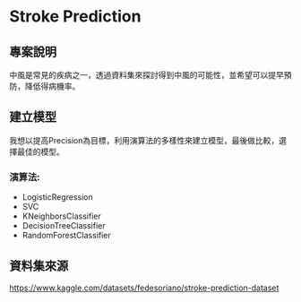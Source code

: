 # Stroke Prediction
## 專案說明
中風是常見的疾病之一，透過資料集來探討得到中風的可能性，並希望可以提早預防，降低得病機率。
## 建立模型
我想以提高Precision為目標，利用演算法的多樣性來建立模型，最後做比較，選擇最佳的模型。
### 演算法:
* LogisticRegression
* SVC
* KNeighborsClassifier
* DecisionTreeClassifier
* RandomForestClassifier
## 資料集來源
<https://www.kaggle.com/datasets/fedesoriano/stroke-prediction-dataset>
 
